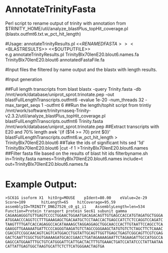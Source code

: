 # AnnotateTrinityFasta

Perl script to rename output of trinity with annotation from $TRINITY_HOME/util/analyze_blastPlus_topHit_coverage.pl (blastx.outfmt6.txt.w_pct_hit_length)

#Usage:
 annotateTrinityResults.pl <<$RENAMEDFASTA>> <<$BLASTRESULTS>> <<$OUTPUTFILE>> <BR>
 e.g annotateTrinityResults.pl TrinityBlx70lenE20.blout6.names.fa TrinityBlx70lenE20.blout6  annotatedFastaFile.fa

#Input files 
the filtered by name output and the blastx with length results.

#Input generation

##Full length transcripts from blast
        blastx  -query Trinity.fasta -db /mnt/work/database/uniprot_sprot.trinotate.pep -out blastFullLengthTranscripts.outfmt6 -evalue 1e-20 -num_threads 32 -max_target_seqs 1 -outfmt 6
##Run the length/tophit script from trintiy
        /mnt/work/software/trinityrnaseq-Trinity-v2.3.2/util/analyze_blastPlus_topHit_coverage.pl blastFullLengthTranscripts.outfmt6 Trinity.fasta /mnt/work/database/uniprot_sprot.trinotate.pep
##Extract transcripts with E20 and 70% length
        awk '{if ($14 >= 70) print $0}' blastFullLengthTranscripts.outfmt6.w_pct_hit_length > TrinityBlx70lenE20.blout6
##Take the ids of significant hits
        sed '1d' TrinityBlx70lenE20.blout6  |cut -f 1 >TrinityBlx70lenE20.blout6.names
##Filter fasta file based on the results of blast hit ids
        filterbyname.sh in=Trinity.fasta names=TrinityBlx70lenE20.blout6.names include=t out=TrinityBlx70lenE20.blout6.names.fa


# Example Output:
	>SC61G isoform X1  hitOrg=MOUSE    pIdent=80.00    eValue=2e-29    Score=109       hitLength=65    hitCoverage=95.59       assemblyID=TRINITY_DN627526_c0_g1_i1    AssemblyLength=len=534  Function=Protein transport protein Sec61 subunit gamma
	CAGAAGAGGGTGTTGAGTCCCCTGGAACTGGAATGACAGACAGTTGTGAGCCACCATGTAGATGCTGGGA
	ATGGAACCCAGGTCCTTTGAAAGAGCTGACAATGCTCCTAACCACTGAGCCATCTCTCCAGGTCCAGATC
	TAAGTTTTGATCACCAGAGGCCACATAAAAGCTAGGAGGAGCTGGCAACCCACTTGTAATTCCAGCCTCA
	GAAGGTTGAAAAATGATTCCCCAGGGTAAGATGTCTAGCCGGGAAGCTATGTGTCTCTAGCTTCTCAAAC
	CGACGTCCGGCAACAGTCAGTCATGGACCTGGTATTGCAGTTGGTTGAGCTGAGTCGGCAGTTCGTCGAG
	GACTCAATTCGGCTGGTGAAAAGATGCACCGAACCTGATAGAAAAGAATTCTAGAAGATTGCCATGGCCA
	GAGCCATGGAATTTGCTGTCATGGGATTCATTGACTACTTTGTGAAACTGATCCATATCCCTATTAATAA
	CATTATTGAGTGGCTAAGTGCATTCTCTTCATGGGAACTAGTGA

